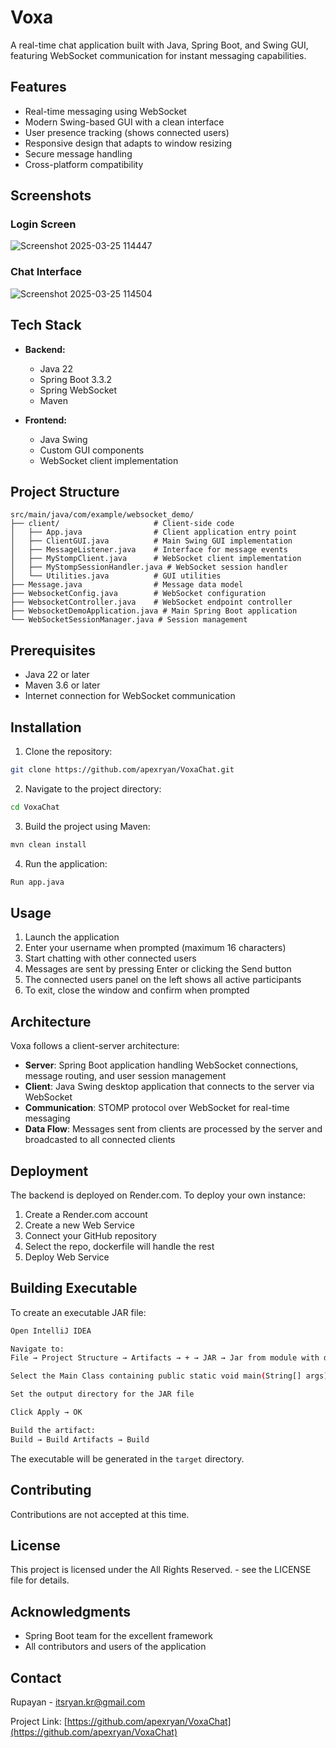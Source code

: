 # Voxa

A real-time chat application built with Java, Spring Boot, and Swing GUI, featuring WebSocket communication for instant messaging capabilities.

## Features

- Real-time messaging using WebSocket
- Modern Swing-based GUI with a clean interface
- User presence tracking (shows connected users)
- Responsive design that adapts to window resizing
- Secure message handling
- Cross-platform compatibility

## Screenshots

### Login Screen

![Screenshot 2025-03-25 114447](https://github.com/user-attachments/assets/94af8cb0-0799-4b00-a4fe-7633580cc7f6)

### Chat Interface

![Screenshot 2025-03-25 114504](https://github.com/user-attachments/assets/351d768e-0766-4786-9de8-5f2a38b97cee)


## Tech Stack

- **Backend:**

  - Java 22
  - Spring Boot 3.3.2
  - Spring WebSocket
  - Maven

- **Frontend:**
  - Java Swing
  - Custom GUI components
  - WebSocket client implementation

## Project Structure

```
src/main/java/com/example/websocket_demo/
├── client/                     # Client-side code
│   ├── App.java                # Client application entry point
│   ├── ClientGUI.java          # Main Swing GUI implementation
│   ├── MessageListener.java    # Interface for message events
│   ├── MyStompClient.java      # WebSocket client implementation
│   ├── MyStompSessionHandler.java # WebSocket session handler
│   └── Utilities.java          # GUI utilities
├── Message.java                # Message data model
├── WebsocketConfig.java        # WebSocket configuration
├── WebsocketController.java    # WebSocket endpoint controller
├── WebsocketDemoApplication.java # Main Spring Boot application
└── WebSocketSessionManager.java # Session management
```

## Prerequisites

- Java 22 or later
- Maven 3.6 or later
- Internet connection for WebSocket communication

## Installation

1. Clone the repository:

```bash
git clone https://github.com/apexryan/VoxaChat.git
```

2. Navigate to the project directory:

```bash
cd VoxaChat
```

3. Build the project using Maven:

```bash
mvn clean install
```

4. Run the application:

```bash
Run app.java 
```

## Usage

1. Launch the application
2. Enter your username when prompted (maximum 16 characters)
3. Start chatting with other connected users
4. Messages are sent by pressing Enter or clicking the Send button
5. The connected users panel on the left shows all active participants
6. To exit, close the window and confirm when prompted

## Architecture

Voxa follows a client-server architecture:

- **Server**: Spring Boot application handling WebSocket connections, message routing, and user session management
- **Client**: Java Swing desktop application that connects to the server via WebSocket
- **Communication**: STOMP protocol over WebSocket for real-time messaging
- **Data Flow**: Messages sent from clients are processed by the server and broadcasted to all connected clients

## Deployment

The backend is deployed on Render.com. To deploy your own instance:

1. Create a Render.com account
2. Create a new Web Service
3. Connect your GitHub repository
4. Select the repo, dockerfile will handle the rest
5. Deploy Web Service

## Building Executable

To create an executable JAR file:

```bash
Open IntelliJ IDEA

Navigate to:
File → Project Structure → Artifacts → + → JAR → Jar from module with dependencies

Select the Main Class containing public static void main(String[] args)

Set the output directory for the JAR file

Click Apply → OK

Build the artifact:
Build → Build Artifacts → Build
```

The executable will be generated in the `target` directory.

## Contributing

Contributions are not accepted at this time.

## License

This project is licensed under the All Rights Reserved. - see the LICENSE file for details.

## Acknowledgments

- Spring Boot team for the excellent framework
- All contributors and users of the application

## Contact

Rupayan - [itsryan.kr@gmail.com](mailto:itsryan.kr@gmail.com)

Project Link: [https://github.com/apexryan/VoxaChat](https://github.com/apexryan/VoxaChat)
